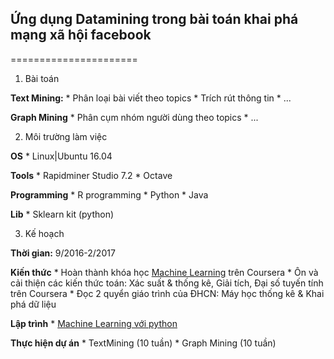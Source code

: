 ## Ứng dụng Datamining trong bài toán khai phá mạng xã hội facebook
======================

1. Bài toán

  **Text Mining:**
    * Phân loại bài viết theo topics
    * Trích rút thông tin
    * ...
    
  **Graph Mining**
    * Phân cụm nhóm người dùng theo topics
    * ...
    
2. Môi trường làm việc

  **OS**
    * Linux|Ubuntu 16.04
    
  **Tools**
    * Rapidminer Studio 7.2
    * Octave
    
  **Programming**
    * R programming
    * Python 
    * Java
    
  **Lib**
    * Sklearn kit (python)
    
3. Kế hoạch

  **Thời gian:** 9/2016-2/2017
  
  **Kiến thức**
    * Hoàn thành khóa học [Machine Learning](https://www.coursera.org/learn/machine-learning) trên Coursera
    * Ôn và cải thiện các kiến thức toán: Xác suất & thống kê, Giải tích, Đại số tuyến tính trên Coursera
    * Đọc 2 quyển giáo trình của ĐHCN: Máy học thống kê & Khai phá dữ liệu
    
  **Lập trình**
    * [Machine Learning với python](https://www.youtube.com/watch?v=OGxgnH8y2NM&list=PLQVvvaa0QuDfKTOs3Keq_kaG2P55YRn5v)
  
  **Thực hiện dự án**
    * TextMining (10 tuần)
    * Graph Mining (10 tuần)
